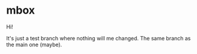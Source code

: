 # mbox

Hi!

It's just a test branch where nothing will me changed.
The same branch as the main one (maybe).

